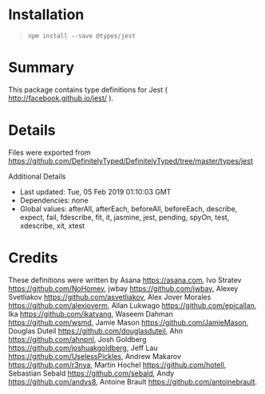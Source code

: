 # Installation
> `npm install --save @types/jest`

# Summary
This package contains type definitions for Jest ( http://facebook.github.io/jest/ ).

# Details
Files were exported from https://github.com/DefinitelyTyped/DefinitelyTyped/tree/master/types/jest

Additional Details
 * Last updated: Tue, 05 Feb 2019 01:10:03 GMT
 * Dependencies: none
 * Global values: afterAll, afterEach, beforeAll, beforeEach, describe, expect, fail, fdescribe, fit, it, jasmine, jest, pending, spyOn, test, xdescribe, xit, xtest

# Credits
These definitions were written by Asana <https://asana.com>, Ivo Stratev <https://github.com/NoHomey>, jwbay <https://github.com/jwbay>, Alexey Svetliakov <https://github.com/asvetliakov>, Alex Jover Morales <https://github.com/alexjoverm>, Allan Lukwago <https://github.com/epicallan>, Ika <https://github.com/ikatyang>, Waseem Dahman <https://github.com/wsmd>, Jamie Mason <https://github.com/JamieMason>, Douglas Duteil <https://github.com/douglasduteil>, Ahn <https://github.com/ahnpnl>, Josh Goldberg <https://github.com/joshuakgoldberg>, Jeff Lau <https://github.com/UselessPickles>, Andrew Makarov <https://github.com/r3nya>, Martin Hochel <https://github.com/hotell>, Sebastian Sebald <https://github.com/sebald>, Andy <https://github.com/andys8>, Antoine Brault <https://github.com/antoinebrault>.
